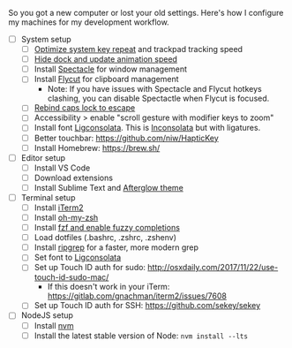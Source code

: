 So you got a new computer or lost your old settings. Here's how I configure my machines for my development workflow.

- [ ] System setup
    - [ ] [Optimize system key repeat](https://apple.stackexchange.com/a/83923)
     and trackpad tracking speed
    - [ ] [Hide dock and update animation speed](https://www.idownloadblog.com/2015/02/14/auto-hide-dock-no-delay-mac/)
    - [ ] Install [Spectacle](https://www.spectacleapp.com/) for window management
    - [ ] Install [Flycut](https://itunes.apple.com/us/app/flycut-clipboard-manager/id442160987?mt=12) for clipboard management
        * Note: If you have issues with Spectacle and Flycut hotkeys clashing, you can disable Spectactle when Flycut is focused.
    - [ ] [Rebind caps lock to escape](https://stackoverflow.com/a/40254864)
    - [ ] Accessibility > enable "scroll gesture with modifier keys to zoom"
    - [ ] Install font [Ligconsolata](https://github.com/googlefonts/Inconsolata/tree/master/fonts/otf). This is [Inconsolata](https://fonts.google.com/specimen/Inconsolata?selection.family=Inconsolata) but with ligatures.
    - [ ] Better touchbar: https://github.com/niw/HapticKey
    - [ ] Install Homebrew: https://brew.sh/
- [ ] Editor setup
    - [ ] Install VS Code
    - [ ] Download extensions
    - [ ] Install Sublime Text and [Afterglow theme](https://github.com/YabataDesign/afterglow-theme)
- [ ] Terminal setup
    - [ ] Install [iTerm2](https://www.iterm2.com/)
    - [ ] Install [oh-my-zsh](https://github.com/robbyrussell/oh-my-zsh)
    - [ ] Install [fzf and enable fuzzy completions](https://sourabhbajaj.com/mac-setup/iTerm/fzf.html)
    - [ ] Load dotfiles (.bashrc, .zshrc, .zshenv)
    - [ ] Install [ripgrep](https://github.com/BurntSushi/ripgrep) for a faster, more modern grep
    - [ ] Set font to [Ligconsolata](https://github.com/googlefonts/Inconsolata/tree/master/fonts/otf)
    - [ ] Set up Touch ID auth for sudo: http://osxdaily.com/2017/11/22/use-touch-id-sudo-mac/
        * If this doesn't work in your iTerm: https://gitlab.com/gnachman/iterm2/issues/7608
    - [ ] Set up Touch ID auth for SSH: https://github.com/sekey/sekey
- [ ] NodeJS setup
    - [ ] Install [nvm](https://github.com/creationix/nvm)
    - [ ] Install the latest stable version of Node: `nvm install --lts`
